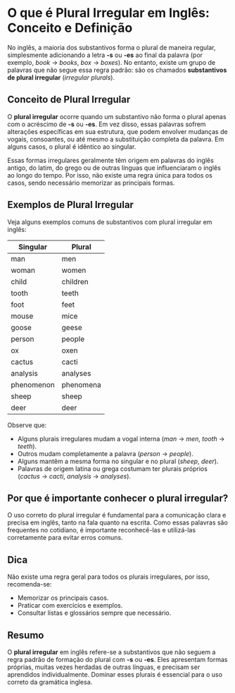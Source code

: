 # O que é Plural Irregular em Inglês: Conceito e Definição

No inglês, a maioria dos substantivos forma o plural de maneira regular, simplesmente adicionando a letra **-s** ou **-es** ao final da palavra (por exemplo, *book* → *books*, *box* → *boxes*). No entanto, existe um grupo de palavras que não segue essa regra padrão: são os chamados **substantivos de plural irregular** (*irregular plurals*).

## Conceito de Plural Irregular

O **plural irregular** ocorre quando um substantivo não forma o plural apenas com o acréscimo de **-s** ou **-es**. Em vez disso, essas palavras sofrem alterações específicas em sua estrutura, que podem envolver mudanças de vogais, consoantes, ou até mesmo a substituição completa da palavra. Em alguns casos, o plural é idêntico ao singular.

Essas formas irregulares geralmente têm origem em palavras do inglês antigo, do latim, do grego ou de outras línguas que influenciaram o inglês ao longo do tempo. Por isso, não existe uma regra única para todos os casos, sendo necessário memorizar as principais formas.

## Exemplos de Plural Irregular

Veja alguns exemplos comuns de substantivos com plural irregular em inglês:

| Singular   | Plural     |
|------------|------------|
| man        | men        |
| woman      | women      |
| child      | children   |
| tooth      | teeth      |
| foot       | feet       |
| mouse      | mice       |
| goose      | geese      |
| person     | people     |
| ox         | oxen       |
| cactus     | cacti      |
| analysis   | analyses   |
| phenomenon | phenomena  |
| sheep      | sheep      |
| deer       | deer       |

Observe que:

- Alguns plurais irregulares mudam a vogal interna (*man* → *men*, *tooth* → *teeth*).
- Outros mudam completamente a palavra (*person* → *people*).
- Alguns mantêm a mesma forma no singular e no plural (*sheep*, *deer*).
- Palavras de origem latina ou grega costumam ter plurais próprios (*cactus* → *cacti*, *analysis* → *analyses*).

## Por que é importante conhecer o plural irregular?

O uso correto do plural irregular é fundamental para a comunicação clara e precisa em inglês, tanto na fala quanto na escrita. Como essas palavras são frequentes no cotidiano, é importante reconhecê-las e utilizá-las corretamente para evitar erros comuns.

## Dica

Não existe uma regra geral para todos os plurais irregulares, por isso, recomenda-se:

- Memorizar os principais casos.
- Praticar com exercícios e exemplos.
- Consultar listas e glossários sempre que necessário.

## Resumo

O **plural irregular** em inglês refere-se a substantivos que não seguem a regra padrão de formação do plural com **-s** ou **-es**. Eles apresentam formas próprias, muitas vezes herdadas de outras línguas, e precisam ser aprendidos individualmente. Dominar esses plurais é essencial para o uso correto da gramática inglesa.